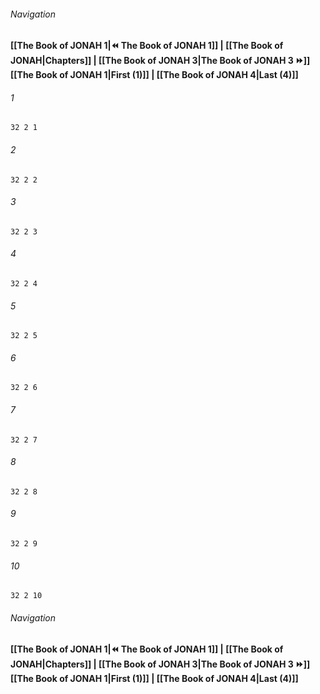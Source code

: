 
###### Navigation
**[[The Book of JONAH 1|⏪ The Book of JONAH 1]] | [[The Book of JONAH|Chapters]] | [[The Book of JONAH 3|The Book of JONAH 3 ⏩]]**
**[[The Book of JONAH 1|First (1)]] | [[The Book of JONAH 4|Last (4)]]**

###### 1
``` verse
32 2 1 
```
###### 2
``` verse
32 2 2 
```
###### 3
``` verse
32 2 3 
```
###### 4
``` verse
32 2 4 
```
###### 5
``` verse
32 2 5 
```
###### 6
``` verse
32 2 6 
```
###### 7
``` verse
32 2 7 
```
###### 8
``` verse
32 2 8 
```
###### 9
``` verse
32 2 9 
```
###### 10
``` verse
32 2 10 
```

###### Navigation
**[[The Book of JONAH 1|⏪ The Book of JONAH 1]] | [[The Book of JONAH|Chapters]] | [[The Book of JONAH 3|The Book of JONAH 3 ⏩]]**
**[[The Book of JONAH 1|First (1)]] | [[The Book of JONAH 4|Last (4)]]**

